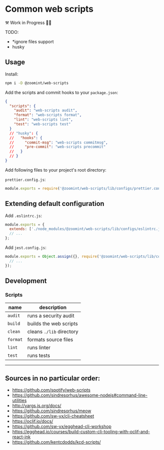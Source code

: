 # Common web scripts

⚒ Work in Progress 👷‍♂️

TODO:

- \*ignore files support
- husky

## Usage

Install:

```sh
npm i -D @zoomint/web-scripts
```

Add the scripts and commit hooks to your `package.json`:

```json
{
  "scripts": {
    "audit": "web-scripts audit",
    "format": "web-scripts format",
    "lint": "web-scripts lint",
    "test": "web-scripts test"
  }
  // "husky": {
  //   "hooks": {
  //     "commit-msg": "web-scripts commitmsg",
  //     "pre-commit": "web-scripts precommit"
  //   }
  // }
}
```

Add following files to your project's root directory:

`prettier.config.js`:

```js
module.exports = require('@zoomint/web-scripts/lib/configs/prettier.config');
```

## Extending default configuration

Add `.eslintrc.js`:

```js
module.exports = {
  extends: ['./node_modules/@zoomint/web-scripts/lib/configs/eslintrc.js'],
  // ...
};
```

Add `jest.config.js`:

```js
module.exports = Object.assign({}, require('@zoomint/web-scripts/lib/configs/jest.config'), {
  // ...
});
```

## Development

### Scripts

| name     | description              |
| -------- | ------------------------ |
| `audit`  | runs a security audit    |
| `build`  | builds the web scripts   |
| `clean`  | cleans `./lib` directory |
| `format` | formats source files     |
| `lint`   | runs linter              |
| `test`   | runs tests               |

---

## Sources in no particular order:

- https://github.com/spotify/web-scripts
- https://github.com/sindresorhus/awesome-nodejs#command-line-utilities
- http://yargs.js.org/docs/
- https://github.com/sindresorhus/meow
- https://github.com/sw-yx/cli-cheatsheet
- https://oclif.io/docs/
- https://github.com/sw-yx/egghead-cli-workshop
- https://egghead.io/courses/build-custom-cli-tooling-with-oclif-and-react-ink
- https://github.com/kentcdodds/kcd-scripts/
